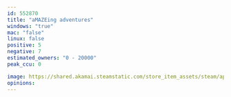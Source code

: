 ```yaml
---
id: 552870
title: "aMAZEing adventures"
windows: "true"
mac: "false"
linux: false
positive: 5
negative: 7
estimated_owners: "0 - 20000"
peak_ccu: 0

image: https://shared.akamai.steamstatic.com/store_item_assets/steam/apps/552870/header.jpg?t=1513899591
opinions:
---
```

